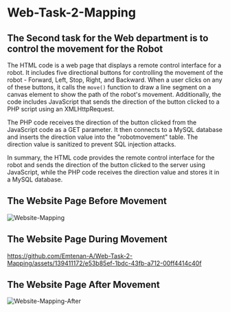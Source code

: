 # Web-Task-2-Mapping

## The Second task for the Web department is to control the movement for the Robot

The HTML code is a web page that displays a remote control interface for a robot. It includes five directional buttons for controlling the movement of the robot - Forward, Left, Stop, Right, and Backward. When a user clicks on any of these buttons, it calls the `move()` function to draw a line segment on a canvas element to show the path of the robot's movement. Additionally, the code includes JavaScript that sends the direction of the button clicked to a PHP script using an XMLHttpRequest.

The PHP code receives the direction of the button clicked from the JavaScript code as a GET parameter. It then connects to a MySQL database and inserts the direction value into the "robotmovement" table. The direction value is sanitized to prevent SQL injection attacks.

In summary, the HTML code provides the remote control interface for the robot and sends the direction of the button clicked to the server using JavaScript, while the PHP code receives the direction value and stores it in a MySQL database.

## The Website Page Before Movement
![Website-Mapping](https://github.com/Emtenan-A/Web-Task-2-Mapping/assets/139411172/8ae0c9da-0287-4f2a-a386-3b85a0ceb852)

## The Website Page During Movement 
https://github.com/Emtenan-A/Web-Task-2-Mapping/assets/139411172/e53b85ef-1bdc-43fb-a712-00ff4414c40f


## The Website Page After Movement
![Website-Mapping-After](https://github.com/Emtenan-A/Web-Task-2-Mapping/assets/139411172/eb8080b6-6ae1-4f4a-8ea8-620d33035ced)


